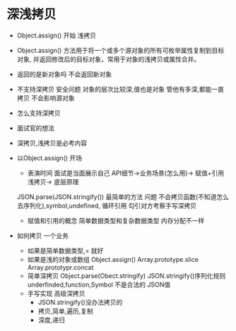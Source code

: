 # 深浅拷贝
- Object.assign() 开始
    浅拷贝

- Object.assign() 方法用于将一个或多个源对象的所有可枚举属性复制到目标对象,
并返回修改后的目标对象，常用于对象的浅拷贝或属性合并。
- 返回的是新对象吗
    不会返回新对象
- 不支持深拷贝
    安全问题 对象的层次比较深,值也是对象 管他有多深,都能一直拷贝 不会影响源对象
- 怎么支持深拷贝

- 面试官的想法
- 深拷贝,浅拷贝是必考内容
- 以Object.assign() 开场
    - 表演时间 面试是当面展示自己
    API细节->业务场景(怎么用)-> 赋值+引用浅拷贝-> 底层原理

    JSON.parse(JSON.stringify()) 最简单的方法 问题
    不会拷贝函数(不知道怎么去序列化),symbol,undefined, 循环引用
    勾引对方考察手写深拷贝
    - 赋值和引用的概念
        简单数据类型和复杂数据类型 内存分配不一样

- 如何拷贝 一个业务
    - 如果是简单数据类型,= 就好
    - 如果是浅的对象或数组
        Object.assign()
        Array.prototype.slice
        Array.prototypr.concat
    - 简单深拷贝 Object.parse(Obect.stringify)
    JSON.stringify()序列化规则
    underfinded,function,Symbol 不是合法的 JSON值
    - 手写实现 高级深拷贝
        - JSON.stringify()没办法拷贝的
        - 拷贝,简单,遍历,复制
        - 深度,递归